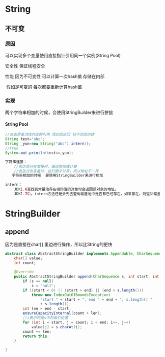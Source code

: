 # String

## 不可变

### 原因

可以实现多个变量使用直接指针引用同一个实例(String Pool)

安全性 保证线程安全

性能 因为不可变性 可以计算一次hash值 存储在内部

​		假如是可变的 每次都要重新计算hash值

### 实现

两个字符串相加的时候，会使用StringBuilder来进行拼接

#### String Pool

```java
//会去常量池找对应的引用 找到就返回 找不到就创建
String test="abc";
String _yun=new String("abc").intern();
//true
System.out.println(test==_yun);
```



```java
字符串连接：
    //表达式只有常量时，编译期完成计算
    //表达式有变量时，运行期才计算，所以地址不一样
   字符串相加的时候  是使用StringBuilder来进行相加
    
intern：
    JDK1.6查找到常量池存在相同值的对象时会返回该对象的地址。
	JDK1.7后，intern方法还是会先去查询常量池中是否有已经存在，如果存在，则返回常量池中的引用，这一点与之前的没有什么区别，区别在于，如果常量池找不到对应的字符串，则不会将字符串拷贝到常量池，而只识在常量池中生成一个对原字符串的引用。
```

# StringBuilder

## append

因为是直接在char[] 里边进行操作，所以比String的更快

```java
abstract class AbstractStringBuilder implements Appendable, CharSequence {
    char[] value;
    int count;
    
    @Override
    public AbstractStringBuilder append(CharSequence s, int start, int end) {
        if (s == null)
            s = "null";
        if ((start < 0) || (start > end) || (end > s.length()))
            throw new IndexOutOfBoundsException(
                "start " + start + ", end " + end + ", s.length() "
                + s.length());
        int len = end - start;
        ensureCapacityInternal(count + len);
        //i表示的是s中的索引位置
        for (int i = start, j = count; i < end; i++, j++)
            value[j] = s.charAt(i);
        count += len;
        return this;
    }
    
}
```

